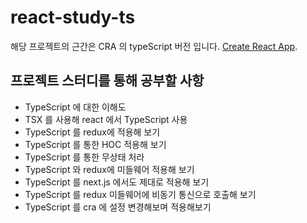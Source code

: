 # react-study-ts
해당 프로젝트의 근간은 CRA 의 typeScript 버전 입니다. [Create React App](https://github.com/facebookincubator/create-react-app).


## 프로젝트 스터디를 통해 공부할 사항

- TypeScript 에 대한 이해도 
- TSX 를 사용해 react 에서 TypeScript 사용
- TypeScript 를 redux에 적용해 보기
- TypeScript 를 통한 HOC 적용해 보기
- TypeScript 를 통한 무상태 처라
- TypeScript 와 redux에 미들웨어 적용해 보기
- TypeScript 를 next.js 에서도 제대로 적용해 보기
- TypeScript 를 redux 미들웨어에 비동기 통신으로 호출해 보기
- TypeScript 를 cra 에 설정 변경해보며 적용해보기